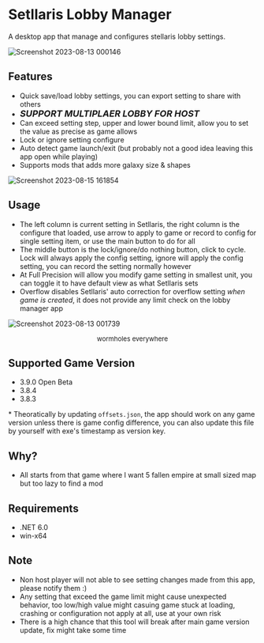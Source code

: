 # Setllaris Lobby Manager

A desktop app that manage and configures stellaris lobby settings.

![Screenshot 2023-08-13 000146](https://github.com/UNOWEN-OwO/Stellaris-Lobby-Manager/assets/41463621/74469904-e0cb-4b27-be16-53db1969356b)

## Features
- Quick save/load lobby settings, you can export setting to share with others
- <font size="4">***SUPPORT MULTIPLAER LOBBY FOR HOST***</font>
- Can exceed setting step, upper and lower bound limit, allow you to set the value as precise as game allows
- Lock or ignore setting configure
- Auto detect game launch/exit (but probably not a good idea leaving this app open while playing)
- Supports mods that adds more galaxy size & shapes

![Screenshot 2023-08-15 161854](https://github.com/UNOWEN-OwO/Stellaris-Lobby-Manager/assets/41463621/07168861-1e47-4ed4-9a35-12cbf43228db)

## Usage
- The left column is current setting in Setllaris, the right column is the configure that loaded, use arrow to apply to game or record to config for single setting item, or use the main button to do for all
- The middle button is the lock/ignore/do nothing button, click to cycle. Lock will always apply the config setting, ignore will apply the config setting, you can record the setting normally however
- At Full Precision will allow you modify game setting in smallest unit, you can toggle it to have default view as what Setllaris sets
- Overflow disables Setllaris' auto correction for overflow setting *when game is created*, it does not provide any limit check on the lobby manager app

![Screenshot 2023-08-13 001739](https://github.com/UNOWEN-OwO/Stellaris-Lobby-Manager/assets/41463621/3db6dcf0-054a-46f3-be7f-059cc575f7fe)
<p align="center"><font size="2">wormholes everywhere</font></p>

## Supported Game Version
- 3.9.0 Open Beta
- 3.8.4
- 3.8.3

\* Theoratically by updating `offsets.json`, the app should work on any game version unless there is game config difference, you can also update this file by yourself with exe's timestamp as version key.

## Why?
- All starts from that game where I want 5 fallen empire at small sized map but too lazy to find a mod

## Requirements
- .NET 6.0
- win-x64

## Note
- Non host player will not able to see setting changes made from this app, please notify them :)
- Any setting that exceed the game limit might cause unexpected behavior, too low/high value might casuing game stuck at loading, crashing or configuration not apply at all, use at your own risk
- There is a high chance that this tool will break after main game version update, fix might take some time
